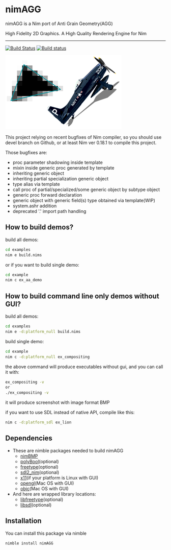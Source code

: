 # nimAGG
nimAGG is a Nim port of Anti Grain Geometry(AGG)

High Fidelity 2D Graphics. A High Quality Rendering Engine for Nim

---

[![Build Status][badge-nimagg-travisci]][nimagg-travisci]
[![Build status][badge-nimagg-appveyor]][nimagg-appveyor]

![Screenshot](screenshot.png)

This project relying on recent bugfixes of Nim compiler, so you should use devel
branch on Github, or at least Nim ver 0.18.1 to compile this project.

Those bugfixes are:
  - proc parameter shadowing inside template
  - mixin inside generic proc generated by template
  - inheriting generic object
  - inheriting partial specialization generic object
  - type alias via template
  - call proc of partial/specialized/some generic object by subtype object
  - generic proc forward declaration
  - generic object with generic field(s) type obtained via template(WIP)
  - system.ashr addition
  - deprecated  '.' import path handling

## How to build demos?

build all demos:

```bash
cd examples
nim e build.nims
```

or if you want to build single demo:

```bash
cd example
nim c ex_aa_demo
```

## How to build command line only demos without GUI?

build all demos:

```bash
cd examples
nim e -d:platform_null build.nims
```

build single demo:

```bash
cd example
nim c -d:platform_null ex_compositing
```

the above command will produce executables without gui, and you can call it with:

```bash
ex_compositing -v
or
./ex_compositing -v
```

it will produce screenshot with image format BMP

if you want to use SDL instead of native API, compile like this:

```bash
nim c -d:platform_sdl ex_lion
```

## Dependencies
  * These are nimble packages needed to build nimAGG
    * [nimBMP](https://github.com/jangko/nimBMP)
    * [polyBool](https://github.com/jangko/polyBool)(optional)
    * [freetype](https://github.com/jangko/freetype)(optional)
    * [sdl2_nim](https://github.com/Vladar4/sdl2_nim)(optional)
    * [x11](https://github.com/nim-lang/x11)(if your platform is Linux with GUI)
    * [opengl](https://github.com/nim-lang/opengl)(Mac OS with GUI)
    * [objc](https://github.com/jangko/objc)(Mac OS with GUI)
  * And here are wrapped library locations:
    * [libfreetype](https://www.freetype.org)(optional)
    * [libsdl](https://www.libsdl.org)(optional)

## Installation
You can install this package via nimble
```text
nimble install nimAGG
```

[nimagg-travisci]: https://travis-ci.org/jangko/nimAGG
[nimagg-appveyor]: https://ci.appveyor.com/project/jangko/nimagg
[badge-nimagg-travisci]: https://travis-ci.org/jangko/nimAGG.svg?branch=master
[badge-nimagg-appveyor]: https://ci.appveyor.com/api/projects/status/github/jangko/nimAGG?svg=true
